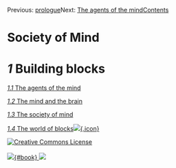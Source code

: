 <div class="chapnav">

<span class="prev">Previous: [prologue](./som-prologue.html)</span><span
class="next">Next: [The agents of the mind](./som-1.1.html)</span><span
class="contents">[Contents](index.html)</span>
<div class="titlebar">

Society of Mind
===============

</div>

</div>

*1* Building blocks
===================

[*1.1* The agents of the mind](som-1.1.html)

[*1.2* The mind and the brain](som-1.2.html)

[*1.3* The society of mind](som-1.3.html)

[*1.4* The world of blocks![](./images/video.png){.icon}](som-1.4.html)

<div class="footer">

[![Creative Commons
License](http://i.creativecommons.org/l/by-nc-sa/3.0/80x15.png)](http://creativecommons.org/licenses/by-nc-sa/3.0/deed.en_US)\
\
[![](./images/som_book.jpeg){#book}
![](./images/a_logo_17.gif)](http://www.amazon.com/gp/product/0671657135?ie=UTF8&camp=1789&creativeASIN=0671657135&linkCode=xm2&tag=marvinminsky)

</div>
